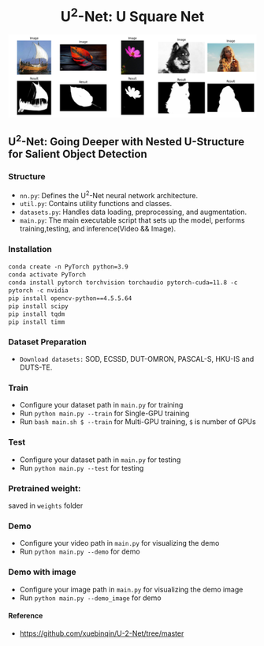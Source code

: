 <p align="center">  
  <h1 align="center">U<sup>2</sup>-Net: U Square Net</h1>
  <img src="demo/demo.png">
</p>

## U<sup>2</sup>-Net: Going Deeper with Nested U-Structure for Salient Object Detection

### Structure

- `nn.py`: Defines the U<sup>2</sup>-Net neural network architecture.
- `util.py`: Contains utility functions and classes.
- `datasets.py`: Handles data loading, preprocessing, and augmentation.
- `main.py`: The main executable script that sets up the model, performs training,testing, and inference(Video && Image).

### Installation

```
conda create -n PyTorch python=3.9
conda activate PyTorch
conda install pytorch torchvision torchaudio pytorch-cuda=11.8 -c pytorch -c nvidia
pip install opencv-python==4.5.5.64
pip install scipy
pip install tqdm
pip install timm
```

### Dataset Preparation

- `Download datasets:` SOD, ECSSD, DUT-OMRON, PASCAL-S, HKU-IS and DUTS-TE.

### Train

* Configure your dataset path in `main.py` for training
* Run `python main.py --train` for Single-GPU training
* Run `bash main.sh $ --train` for Multi-GPU training, `$` is number of GPUs

### Test

* Configure your dataset path in `main.py` for testing
* Run `python main.py --test` for testing

### Pretrained weight:
saved in `weights` folder

### Demo

* Configure your video path in `main.py` for visualizing the demo
* Run `python main.py --demo` for demo

### Demo with image

* Configure your image path in `main.py` for visualizing the demo image
* Run `python main.py --demo_image` for demo

#### Reference
* https://github.com/xuebinqin/U-2-Net/tree/master
